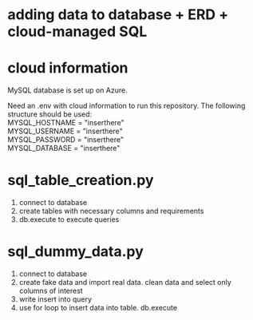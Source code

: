 # adding data to database + ERD + cloud-managed SQL 

# cloud information
MySQL database is set up on Azure.

Need an .env with cloud information to run this repository. The following structure should be used: <br>
MYSQL_HOSTNAME = "inserthere" <br>
MYSQL_USERNAME = "inserthere" <br>
MYSQL_PASSWORD = "inserthere" <br>
MYSQL_DATABASE = "inserthere"

# sql_table_creation.py
1. connect to database 
2. create tables with necessary columns and requirements
3. db.execute to execute queries

# sql_dummy_data.py
1. connect to database
2. create fake data and import real data. clean data and select only columns of interest
3. write insert into query
4. use for loop to insert data into table. db.execute 